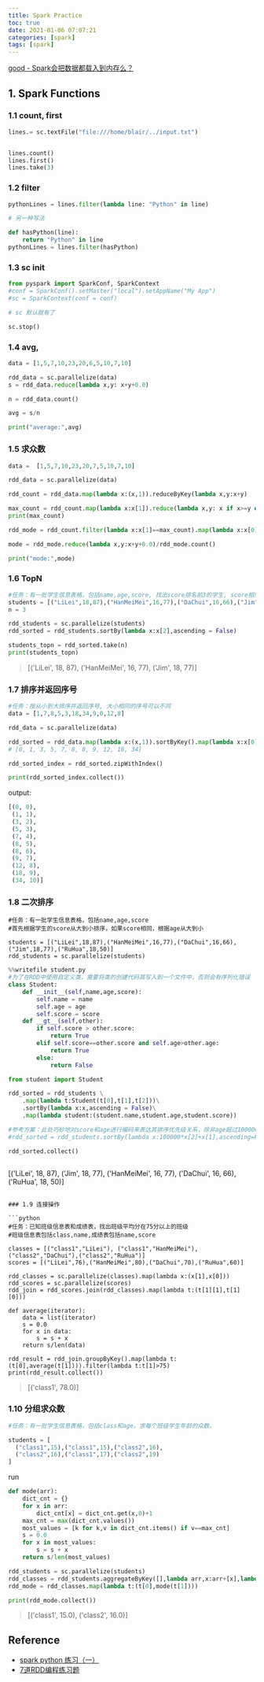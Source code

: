```yaml
---
title: Spark Practice
toc: true
date: 2021-01-06 07:07:21
categories: [spark]
tags: [spark]
---
```


<!--<img src="/images/spark/spark-summary-logo.jpg" width="500" alt="" />
-->

[good - Spark会把数据都载入到内存么？](https://www.jianshu.com/p/b70fe63a77a8)

<!-- more -->

## 1. Spark Functions

### 1.1 count, first

```python
lines.= sc.textFile("file:///home/blair/../input.txt")


lines.count()
lines.first()
lines.take(3)
```

### 1.2 filter

```python
pythonLines = lines.filter(lambda line: "Python" in line)

# 另一种写法

def hasPython(line):
    return "Python" in line
pythonLines = lines.filter(hasPython)
```

### 1.3 sc init

```python
from pyspark import SparkConf, SparkContext
#conf = SparkConf().setMaster("local").setAppName("My App")
#sc = SparkContext(conf = conf)

# sc 默认就有了

sc.stop()
```

### 1.4 avg, 

```python
data = [1,5,7,10,23,20,6,5,10,7,10]

rdd_data = sc.parallelize(data)
s = rdd_data.reduce(lambda x,y: x+y+0.0)

n = rdd_data.count()

avg = s/n

print("average:",avg)
```

### 1.5 求众数

```python
data =  [1,5,7,10,23,20,7,5,10,7,10]

rdd_data = sc.parallelize(data)

rdd_count = rdd_data.map(lambda x:(x,1)).reduceByKey(lambda x,y:x+y)

max_count = rdd_count.map(lambda x:x[1]).reduce(lambda x,y: x if x>=y else y)
print(max_count)

rdd_mode = rdd_count.filter(lambda x:x[1]==max_count).map(lambda x:x[0])

mode = rdd_mode.reduce(lambda x,y:x+y+0.0)/rdd_mode.count()

print("mode:",mode)
```

### 1.6 TopN

```python
#任务：有一批学生信息表格，包括name,age,score, 找出score排名前3的学生, score相同可以任取
students = [("LiLei",18,87),("HanMeiMei",16,77),("DaChui",16,66),("Jim",18,77),("RuHua",18,50)]
n = 3

rdd_students = sc.parallelize(students)
rdd_sorted = rdd_students.sortBy(lambda x:x[2],ascending = False)

students_topn = rdd_sorted.take(n)
print(students_topn)
```

> [('LiLei', 18, 87), ('HanMeiMei', 16, 77), ('Jim', 18, 77)]

### 1.7 排序并返回序号

```python
#任务：按从小到大排序并返回序号, 大小相同的序号可以不同
data = [1,7,8,5,3,18,34,9,0,12,8]

rdd_data = sc.parallelize(data)

rdd_sorted = rdd_data.map(lambda x:(x,1)).sortByKey().map(lambda x:x[0]) 
# [0, 1, 3, 5, 7, 8, 8, 9, 12, 18, 34]

rdd_sorted_index = rdd_sorted.zipWithIndex()

print(rdd_sorted_index.collect())
```

output:

```python
[(0, 0),
 (1, 1),
 (3, 2),
 (5, 3),
 (7, 4),
 (8, 5),
 (8, 6),
 (9, 7),
 (12, 8),
 (18, 9),
 (34, 10)]
```

### 1.8 二次排序

```
#任务：有一批学生信息表格，包括name,age,score
#首先根据学生的score从大到小排序，如果score相同，根据age从大到小

students = [("LiLei",18,87),("HanMeiMei",16,77),("DaChui",16,66),("Jim",18,77),("RuHua",18,50)]
rdd_students = sc.parallelize(students)
```

```python
%%writefile student.py
#为了在RDD中使用自定义类，需要将类的创建代码其写入到一个文件中，否则会有序列化错误
class Student:
    def __init__(self,name,age,score):
        self.name = name
        self.age = age
        self.score = score
    def __gt__(self,other):
        if self.score > other.score:
            return True
        elif self.score==other.score and self.age>other.age:
            return True
        else:
            return False
```

```python
from student import Student

rdd_sorted = rdd_students \
    .map(lambda t:Student(t[0],t[1],t[2]))\
    .sortBy(lambda x:x,ascending = False)\
    .map(lambda student:(student.name,student.age,student.score))

#参考方案：此处巧妙地对score和age进行编码来表达其排序优先级关系，除非age超过100000，以下逻辑无错误。
#rdd_sorted = rdd_students.sortBy(lambda x:100000*x[2]+x[1],ascending=False)

rdd_sorted.collect()
```

> ```
[('LiLei', 18, 87),
 ('Jim', 18, 77),
 ('HanMeiMei', 16, 77),
 ('DaChui', 16, 66),
 ('RuHua', 18, 50)]
```

### 1.9 连接操作

```python
#任务：已知班级信息表和成绩表，找出班级平均分在75分以上的班级
#班级信息表包括class,name,成绩表包括name,score

classes = [("class1","LiLei"), ("class1","HanMeiMei"),("class2","DaChui"),("class2","RuHua")]
scores = [("LiLei",76),("HanMeiMei",80),("DaChui",70),("RuHua",60)]

rdd_classes = sc.parallelize(classes).map(lambda x:(x[1],x[0]))
rdd_scores = sc.parallelize(scores)
rdd_join = rdd_scores.join(rdd_classes).map(lambda t:(t[1][1],t[1][0]))

def average(iterator):
    data = list(iterator)
    s = 0.0
    for x in data:
        s = s + x
    return s/len(data)

rdd_result = rdd_join.groupByKey().map(lambda t:(t[0],average(t[1]))).filter(lambda t:t[1]>75)
print(rdd_result.collect())
```

> [('class1', 78.0)]

### 1.10 分组求众数

```python
#任务：有一批学生信息表格，包括class和age。求每个班级学生年龄的众数。

students = [
  ("class1",15),("class1",15),("class2",16),
  ("class2",16),("class1",17),("class2",19)
]
```

run

```python
def mode(arr):
    dict_cnt = {}
    for x in arr:
        dict_cnt[x] = dict_cnt.get(x,0)+1
    max_cnt = max(dict_cnt.values())
    most_values = [k for k,v in dict_cnt.items() if v==max_cnt]
    s = 0.0
    for x in most_values:
        s = s + x
    return s/len(most_values)

rdd_students = sc.parallelize(students)
rdd_classes = rdd_students.aggregateByKey([],lambda arr,x:arr+[x],lambda arr1,arr2:arr1+arr2)
rdd_mode = rdd_classes.map(lambda t:(t[0],mode(t[1])))

print(rdd_mode.collect())
```

> [('class1', 15.0), ('class2', 16.0)]

## Reference

- [spark python 练习（一）](https://blog.csdn.net/Anne999/article/details/70157538)
- [7道RDD编程练习题](https://my.oschina.net/u/4592076/blog/4869988)
